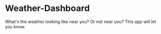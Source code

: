 # Weather-Dashboard
What's the weather looking like near you? Or not near you? This app will let you know.
